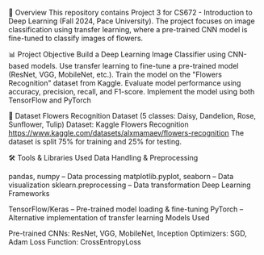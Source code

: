 📌 Overview
This repository contains Project 3 for CS672 - Introduction to Deep Learning (Fall 2024, Pace University). The project focuses on image classification using transfer learning, where a pre-trained CNN model is fine-tuned to classify images of flowers.

📊 Project Objective
Build a Deep Learning Image Classifier using CNN-based models.
Use transfer learning to fine-tune a pre-trained model (ResNet, VGG, MobileNet, etc.).
Train the model on the "Flowers Recognition" dataset from Kaggle.
Evaluate model performance using accuracy, precision, recall, and F1-score.
Implement the model using both TensorFlow and PyTorch

📂 Dataset
Flowers Recognition Dataset (5 classes: Daisy, Dandelion, Rose, Sunflower, Tulip)
Dataset: Kaggle Flowers Recognition https://www.kaggle.com/datasets/alxmamaev/flowers-recognition
The dataset is split 75% for training and 25% for testing.

🛠 Tools & Libraries Used
Data Handling & Preprocessing

pandas, numpy – Data processing
matplotlib.pyplot, seaborn – Data visualization
sklearn.preprocessing – Data transformation
Deep Learning Frameworks

TensorFlow/Keras – Pre-trained model loading & fine-tuning
PyTorch – Alternative implementation of transfer learning
Models Used

Pre-trained CNNs: ResNet, VGG, MobileNet, Inception
Optimizers: SGD, Adam
Loss Function: CrossEntropyLoss
